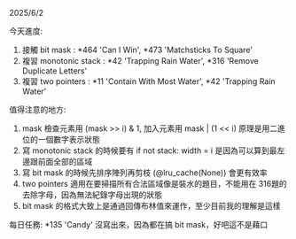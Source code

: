 2025/6/2

今天進度: 
1. 接觸 bit mask : *464 'Can I Win', *473 'Matchsticks To Square'
2. 複習 monotonic stack : *42 'Trapping Rain Water', *316 'Remove Duplicate Letters'
3. 複習 two pointers : *11 'Contain With Most Water', *42 'Trapping Rain Water'
   
值得注意的地方:
1. mask 檢查元素用 (mask >> i) & 1, 加入元素用 mask | (1 << i)  原理是用二進位的一個數字表示狀態
2. 寫 monotonic stack 的時候要有 if not stack: width = i 是因為可以算到最左邊跟前面全部的區域
3. 寫 bit mask 的時候先排序陣列再剪枝 (@lru_cache(None)) 會更有效率
4. two pointers 適用在要掃描所有合法區域像是裝水的題目，不能用在 316題的去除字母，因為無法紀錄字母出現的狀態
5. bit mask 的格式大致上是通過回傳布林值來運作，至少目前我的理解是這樣

每日任務:
*135 'Candy'
沒寫出來，因為都在搞 bit mask，好吧這不是藉口
